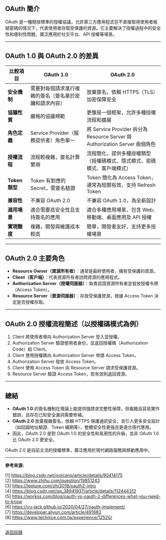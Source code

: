 ## OAuth 簡介

OAuth 是一種開放標準的授權協議，允許第三方應用程式在不直接取得使用者帳號密碼的情況下，代表使用者存取受保護的資源。它主要解決了授權過程中的安全性和便利性問題，廣泛應用於社交平台、API 授權等場景。

---

## OAuth 1.0 與 OAuth 2.0 的差異

| 比較項目       | OAuth 1.0                                              | OAuth 2.0                                                                   |
| -------------- | ------------------------------------------------------ | --------------------------------------------------------------------------- |
| **安全機制**   | 需要對每個請求進行複雜的簽名（簽名基於密鑰和請求內容） | 放棄簽名，依賴 HTTPS（TLS）加密保障安全                                     |
| **協議性質**   | 嚴格的協議規範                                         | 更像是一個框架，允許多種授權流程和擴展                                      |
| **角色定義**   | Service Provider（服務提供者）角色單一                 | 將 Service Provider 拆分為 Resource Server 與 Authorization Server 兩個角色 |
| **授權流程**   | 流程較複雜，簽名計算繁瑣                               | 流程簡化，提供多種授權類型（授權碼模式、隱式模式、密碼模式、客戶端模式）    |
| **Token 類型** | Token 有對應的 Secret，需簽名驗證                      | Token 簡化為 Access Token，通常為短期有效，支持 Refresh Token               |
| **兼容性**     | 不兼容 OAuth 2.0                                       | 不兼容 OAuth 1.0，為全新設計                                                |
| **適用場景**   | 適合需要高安全性且支持簽名的應用                       | 適合多種應用場景，包含 Web、移動端、桌面應用及 API 授權                     |
| **實現難度**   | 複雜，開發與維護成本較高                               | 簡單，開發者友好，支持更多授權場景                                          |

---

## OAuth 2.0 主要角色

- **Resource Owner（資源所有者）**：通常是最終使用者，擁有受保護的資源。
- **Client（客戶端）**：代表資源所有者訪問資源的應用程式。
- **Authorization Server（授權伺服器）**：負責認證資源所有者並發放授權令牌（Access Token）。
- **Resource Server（資源伺服器）**：存放受保護資源，根據 Access Token 決定是否授權存取。

---

## OAuth 2.0 授權流程簡述（以授權碼模式為例）

1. Client 將使用者導向 Authorization Server 登入並授權。
2. Authorization Server 驗證使用者身份，並返回授權碼（Authorization Code）給 Client。
3. Client 使用授權碼向 Authorization Server 申請 Access Token。
4. Authorization Server 發放 Access Token。
5. Client 使用 Access Token 向 Resource Server 請求受保護資源。
6. Resource Server 驗證 Access Token，若有效則返回資源。

---

## 總結

- **OAuth 1.0** 的簽名機制在理論上能提供強請求完整性保障，但複雜且容易實作錯誤，且存在已知安全漏洞需要修補。
- **OAuth 2.0** 放棄複雜簽名，依賴 HTTPS 保護通訊安全，並引入更多安全設計（如回調地址驗證、Token 續期等），整體安全性更強且更適合現代應用。
- 因此，OAuth 2.0 是對 OAuth 1.0 的安全性和易用性的升級，並非 OAuth 1.0 比 OAuth 2.0 更安全。

OAuth 2.0 是目前主流的授權標準，廣泛應用於現代網路服務與移動應用中。

---

**參考來源:**

[1] https://blog.csdn.net/ivolcano/article/details/90414175 \
[2] https://www.zhihu.com/question/19851243 \
[3] https://lepture.com/zh/2018/oauth2-intro \
[4] https://blog.csdn.net/qq_38941937/article/details/112444312 \
[5] https://workos.com/blog/oauth-vs-oauth-2-differences-what-you-need-to-know \
[6] https://yu-jack.github.io/2020/04/27/oauth-implement/ \
[7] https://developer.aliyun.com/article/491683 \
[8] https://www.technice.com.tw/experience/12520/

---

[返回目錄](./../README.md)
